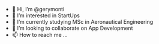- 👋 Hi, I’m @gerymonti
- 👀 I’m interested in StartUps
- 🌱 I’m currently studying MSc in Aeronautical Engineering
- 💞️ I’m looking to collaborate on App Development
- 📫 How to reach me ...

<!---
gerymonti/gerymonti is a ✨ special ✨ repository because its `README.md` (this file) appears on your GitHub profile.
You can click the Preview link to take a look at your changes.
--->
